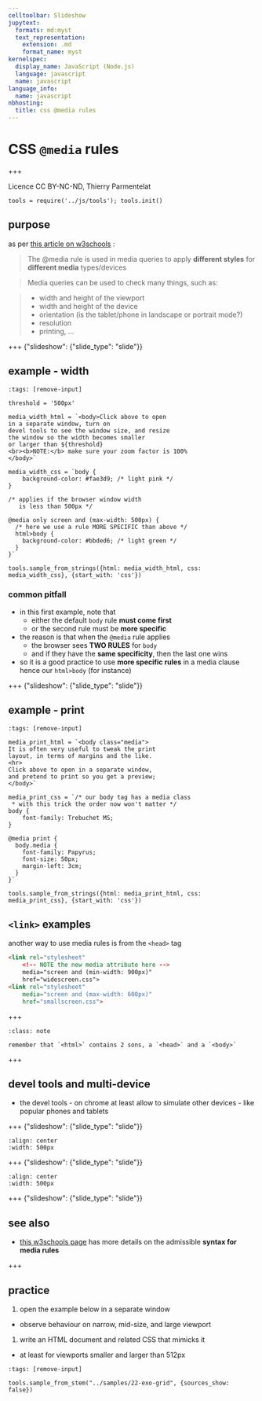 ```yaml
---
celltoolbar: Slideshow
jupytext:
  formats: md:myst
  text_representation:
    extension: .md
    format_name: myst
kernelspec:
  display_name: JavaScript (Node.js)
  language: javascript
  name: javascript
language_info:
  name: javascript
nbhosting:
  title: css @media rules
---
```


# CSS `@media` rules

+++

Licence CC BY-NC-ND, Thierry Parmentelat

```{code-cell}
tools = require('../js/tools'); tools.init()
```

## purpose

as per [this article on w3schools](https://www.w3schools.com/cssref/css3_pr_mediaquery.asp) :

> The @media rule is used in media queries to apply **different styles** for **different media** types/devices

> Media queries can be used to check many things, such as:

> * width and height of the viewport
> * width and height of the device
> * orientation (is the tablet/phone in landscape or portrait mode?)
> * resolution
> * printing, ...

+++ {"slideshow": {"slide_type": "slide"}}

## example - width

```{code-cell}
:tags: [remove-input]

threshold = '500px'

media_width_html = `<body>Click above to open
in a separate window, turn on
devel tools to see the window size, and resize
the window so the width becomes smaller
or larger than ${threshold}
<br><b>NOTE:</b> make sure your zoom factor is 100%
</body>`

media_width_css = `body {
    background-color: #fae3d9; /* light pink */
}

/* applies if the browser window width
   is less than 500px */

@media only screen and (max-width: 500px) {
  /* here we use a rule MORE SPECIFIC than above */
  html>body {
    background-color: #bbded6; /* light green */
  }
}`

tools.sample_from_strings({html: media_width_html, css: media_width_css}, {start_with: 'css'})
```

### common pitfall

* in this first example, note that
  * either the default `body` rule **must come first**
  * or the second rule must be **more specific**
* the reason is that when the `@media` rule applies
  * the browser sees **TWO RULES** for `body`
  * and if they have the **same specificity**, then the last one wins
* so it is a good practice to use **more specific rules** in a media clause  
  hence our `html>body` (for instance)

+++ {"slideshow": {"slide_type": "slide"}}

## example - print

```{code-cell}
:tags: [remove-input]

media_print_html = `<body class="media">
It is often very useful to tweak the print
layout, in terms of margins and the like.
<hr>
Click above to open in a separate window,
and pretend to print so you get a preview;
</body>`

media_print_css = `/* our body tag has a media class
 * with this trick the order now won't matter */
body {
    font-family: Trebuchet MS;
}

@media print {
  body.media {
    font-family: Papyrus;
    font-size: 50px;
    margin-left: 3cm;
  }
}`

tools.sample_from_strings({html: media_print_html, css: media_print_css}, {start_with: 'css'})
```

## `<link>` examples

another way to use media rules is from the `<head>` tag

```html
<link rel="stylesheet"
    <!-- NOTE the new media attribute here -->
    media="screen and (min-width: 900px)"
    href="widescreen.css">
<link rel="stylesheet"
    media="screen and (max-width: 600px)"
    href="smallscreen.css">
```

+++

````{admonition} reminder
:class: note

remember that `<html>` contains 2 sons, a `<head>` and a `<body>`
````

+++

## devel tools and multi-device

* the devel tools - on chrome at least allow to simulate other devices - like popular phones and tablets

+++ {"slideshow": {"slide_type": "slide"}}

```{image} media/devel-tools-devices.png
:align: center
:width: 500px
```

+++ {"slideshow": {"slide_type": "slide"}}

```{image} media/devel-tools-phone.png
:align: center
:width: 500px
```

+++ {"slideshow": {"slide_type": "slide"}}

## see also

* [this w3schools page](https://www.w3schools.com/cssref/css3_pr_mediaquery.asp) has more details 
  on the admissible **syntax for media rules**

+++

## practice

1. open the example below in a separate window

  * observe behaviour on narrow, mid-size, and large viewport
1. write an HTML document and related CSS that mimicks it

  * at least for viewports smaller and larger than 512px

```{code-cell}
:tags: [remove-input]

tools.sample_from_stem("../samples/22-exo-grid", {sources_show: false})
```
